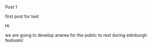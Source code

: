 Post 1

first post for test



Hi 

we are going to develop anarea for the public to rest during edinburgh festivals!


